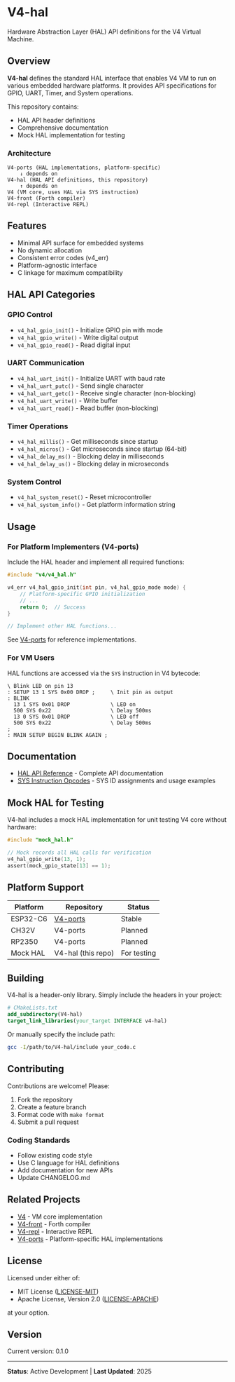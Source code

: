 # V4-hal

Hardware Abstraction Layer (HAL) API definitions for the V4 Virtual Machine.

## Overview

**V4-hal** defines the standard HAL interface that enables V4 VM to run on various embedded hardware platforms. It provides API specifications for GPIO, UART, Timer, and System operations.

This repository contains:
- HAL API header definitions
- Comprehensive documentation
- Mock HAL implementation for testing

### Architecture

```
V4-ports (HAL implementations, platform-specific)
    ↓ depends on
V4-hal (HAL API definitions, this repository)
    ↑ depends on
V4 (VM core, uses HAL via SYS instruction)
V4-front (Forth compiler)
V4-repl (Interactive REPL)
```

## Features

- Minimal API surface for embedded systems
- No dynamic allocation
- Consistent error codes (v4_err)
- Platform-agnostic interface
- C linkage for maximum compatibility

## HAL API Categories

### GPIO Control
- `v4_hal_gpio_init()` - Initialize GPIO pin with mode
- `v4_hal_gpio_write()` - Write digital output
- `v4_hal_gpio_read()` - Read digital input

### UART Communication
- `v4_hal_uart_init()` - Initialize UART with baud rate
- `v4_hal_uart_putc()` - Send single character
- `v4_hal_uart_getc()` - Receive single character (non-blocking)
- `v4_hal_uart_write()` - Write buffer
- `v4_hal_uart_read()` - Read buffer (non-blocking)

### Timer Operations
- `v4_hal_millis()` - Get milliseconds since startup
- `v4_hal_micros()` - Get microseconds since startup (64-bit)
- `v4_hal_delay_ms()` - Blocking delay in milliseconds
- `v4_hal_delay_us()` - Blocking delay in microseconds

### System Control
- `v4_hal_system_reset()` - Reset microcontroller
- `v4_hal_system_info()` - Get platform information string

## Usage

### For Platform Implementers (V4-ports)

Include the HAL header and implement all required functions:

```c
#include "v4/v4_hal.h"

v4_err v4_hal_gpio_init(int pin, v4_hal_gpio_mode mode) {
    // Platform-specific GPIO initialization
    // ...
    return 0;  // Success
}

// Implement other HAL functions...
```

See [V4-ports](https://github.com/kirisaki/V4-ports) for reference implementations.

### For VM Users

HAL functions are accessed via the `SYS` instruction in V4 bytecode:

```forth
\ Blink LED on pin 13
: SETUP 13 1 SYS 0x00 DROP ;     \ Init pin as output
: BLINK
  13 1 SYS 0x01 DROP             \ LED on
  500 SYS 0x22                   \ Delay 500ms
  13 0 SYS 0x01 DROP             \ LED off
  500 SYS 0x22                   \ Delay 500ms
;
: MAIN SETUP BEGIN BLINK AGAIN ;
```

## Documentation

- [HAL API Reference](docs/hal-api.md) - Complete API documentation
- [SYS Instruction Opcodes](docs/sys-opcodes.md) - SYS ID assignments and usage examples

## Mock HAL for Testing

V4-hal includes a mock HAL implementation for unit testing V4 core without hardware:

```c
#include "mock_hal.h"

// Mock records all HAL calls for verification
v4_hal_gpio_write(13, 1);
assert(mock_gpio_state[13] == 1);
```

## Platform Support

| Platform | Repository | Status |
|----------|------------|--------|
| ESP32-C6 | [V4-ports](https://github.com/kirisaki/V4-ports) | Stable |
| CH32V | V4-ports | Planned |
| RP2350 | V4-ports | Planned |
| Mock HAL | V4-hal (this repo) | For testing |

## Building

V4-hal is a header-only library. Simply include the headers in your project:

```cmake
# CMakeLists.txt
add_subdirectory(V4-hal)
target_link_libraries(your_target INTERFACE v4-hal)
```

Or manually specify the include path:

```bash
gcc -I/path/to/V4-hal/include your_code.c
```

## Contributing

Contributions are welcome! Please:

1. Fork the repository
2. Create a feature branch
3. Format code with `make format`
4. Submit a pull request

### Coding Standards

- Follow existing code style
- Use C language for HAL definitions
- Add documentation for new APIs
- Update CHANGELOG.md

## Related Projects

- [V4](https://github.com/kirisaki/v4) - VM core implementation
- [V4-front](https://github.com/kirisaki/v4-front) - Forth compiler
- [V4-repl](https://github.com/kirisaki/v4-repl) - Interactive REPL
- [V4-ports](https://github.com/kirisaki/v4-ports) - Platform-specific HAL implementations

## License

Licensed under either of:

- MIT License ([LICENSE-MIT](LICENSE-MIT))
- Apache License, Version 2.0 ([LICENSE-APACHE](LICENSE-APACHE))

at your option.

## Version

Current version: 0.1.0

---

**Status**: Active Development | **Last Updated**: 2025
